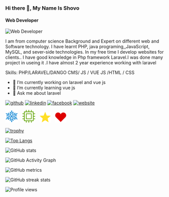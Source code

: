### Hi there 👋, My Name Is Shovo
#### Web Developer
![Web Developer](https://shovodas.netlify.app/img/slider/1.jpg)

I am from computer science Background and Expert on different web and Software technology. I have learnt PHP, java programing,,JavaScript, MySQL, and sever-side technologies. In my free time I develop websites for clients.. I have good knowledge in Php framework Laravel.I was done many project in useing it .I have almost 2 year experience working with laravel

Skills:  PHP/LARAVEL/DANGO CMS/ JS / VUE JS /HTML / CSS

- 🔭 I’m currently working on laravel and vue js 
- 🌱 I’m currently learning vue js 
- 💬 Ask me about laravel 


[<img src='https://cdn.jsdelivr.net/npm/simple-icons@3.0.1/icons/github.svg' alt='github' height='40'>](https://github.com/shovo921)  [<img src='https://cdn.jsdelivr.net/npm/simple-icons@3.0.1/icons/linkedin.svg' alt='linkedin' height='40'>](https://www.linkedin.com/in/https://www.linkedin.com/in/shovo-das-0385a3193//)  [<img src='https://cdn.jsdelivr.net/npm/simple-icons@3.0.1/icons/facebook.svg' alt='facebook' height='40'>](https://www.facebook.com/https://www.facebook.com/shovo.017/)  [<img src='https://cdn.jsdelivr.net/npm/simple-icons@3.0.1/icons/icloud.svg' alt='website' height='40'>](https://shovodas.netlify.app/)  

<a href='https://archiveprogram.github.com/'><img src='https://raw.githubusercontent.com/acervenky/animated-github-badges/master/assets/acbadge.gif' width='40' height='40'></a> <a href='https://docs.github.com/en/developers'><img src='https://raw.githubusercontent.com/acervenky/animated-github-badges/master/assets/devbadge.gif' width='40' height='40'></a> <a href='https://stars.github.com/'><img src='https://raw.githubusercontent.com/acervenky/animated-github-badges/master/assets/starbadge.gif' width='35' height='35'></a> <a href='https://docs.github.com/en/github/supporting-the-open-source-community-with-github-sponsors'><img src='https://raw.githubusercontent.com/acervenky/animated-github-badges/master/assets/sponsorbadge.gif' width='35' height='35'></a> 

[![trophy](https://github-profile-trophy.vercel.app/?username=shovo921)](https://github.com/ryo-ma/github-profile-trophy)

[![Top Langs](https://github-readme-stats.vercel.app/api/top-langs/?username=shovo921)](https://github.com/anuraghazra/github-readme-stats)

![GitHub stats](https://github-readme-stats.vercel.app/api?username=shovo921&show_icons=true)  

![GitHub Activity Graph](https://activity-graph.herokuapp.com/graph?username=shovo921)  

![GitHub metrics](https://metrics.lecoq.io/shovo921)  

![GitHub streak stats](https://github-readme-streak-stats.herokuapp.com/?user=shovo921)  

![Profile views](https://gpvc.arturio.dev/shovo921)  
